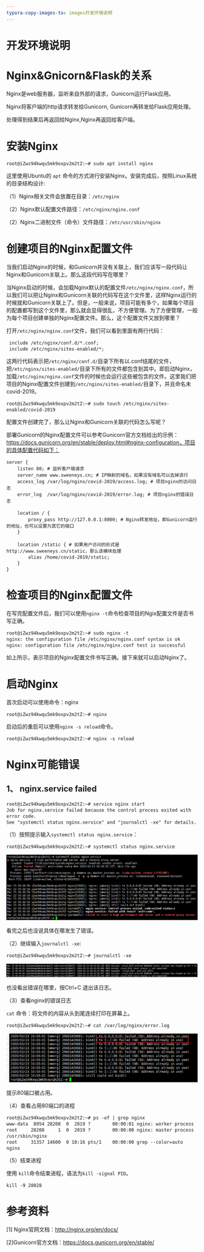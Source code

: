 ```yaml
---
typora-copy-images-to: images开发环境说明
---
```


# 开发环境说明

# Nginx&Gnicorn&Flask的关系

Nginx是web服务器，监听来自外部的请求，Gunicorn运行Flask应用。

Nginx将客户端的http请求转发给Gunicorn, Gunicorn再转发给Flask应用处理。

处理得到结果后再返回给Nginx,Nginx再返回给客户端。

# 安装Nginx

```
root@iZwz94kwqu5mk9oxpv2m2tZ:~# sudo apt install nginx
```

这里使用Ubuntu的 `apt` 命令的方式进行安装Nginx。安装完成后，按照Linux系统的目录结构设计:

（1）Nginx相关文件会放置在目录：`/etc/nginx`

（2）Nginx默认配置文件路径：`/etc/nginx/nginx.conf`

（2）Nginx二进制文件（命令）文件路径：`/etc/usr/sbin/nginx`

# 创建项目的Nginx配置文件

当我们启动Nginx的时候，和Gunicorn并没有关联上，我们应该写一段代码让Nginx和Gunicorn关联上。那么这段代码写在哪里？



当Nginx启动的时候，会加载Nginx默认的配置文件`/etc/nginx/nginx.conf`，所以我们可以把让Nginx和Gunicorn关联的代码写在这个文件里，这样Nginx运行的时候就和Gunicorn关联上了。但是，一般来说，项目可能有多个，如果每个项目的配置都写到这个文件里，那么就会显得很乱，不方便管理。为了方便管理，一般为每个项目创建单独的Nginx配置文件。那么，这个配置文件又放到哪里？



打开`/etc/nginx/nginx.conf`文件，我们可以看到里面有两行代码：

```
 include /etc/nginx/conf.d/*.conf;
 include /etc/nginx/sites-enabled/*;
```

这两行代码表示把`/etc/nginx/conf.d/`目录下所有以.conf结尾的文件，把`/etc/nginx/sites-enabled/`目录下所有的文件都包含到其中。即启动Nginx，加载`/etc/nginx/nginx.conf`文件的时候也会运行这些被包含的文件。这里我们把项目的Nginxi配置文件创建到`/etc/nginx/sites-enabled/`目录下，并且命名未covid-2019。

```
root@iZwz94kwqu5mk9oxpv2m2tZ:~# sudo touch /etc/nginx/sites-enabled/covid-2019
```

配置文件创建完了，那么让Nginx和Gunicorn关联的代码怎么写呢？



部署Gunicorn的Nginx配置文件可以参考Gunicorn官方文档给出的示例：https://docs.gunicorn.org/en/stable/deploy.html#nginx-configuration，项目的具体配置代码如下：

```
server {
    listen 80; # 监听客户端请求
    server_name www.sweeneys.cn; # IP映射的域名，如果没有域名可以去掉该行
    access_log /var/log/nginx/covid-2019/access.log; # 项目nginx的访问日志
    error_log  /var/log/nginx/covid-2019/error.log; # 项目nginx的错误日志

    location / {
		proxy_pass http://127.0.0.1:8000; # Nginx转发地址，即Gunicorn运行的地址，也可以设置为其它的端口	
    }

    location /static { # 如果用户访问的形式是http://www.sweeneys.cn/static，那么该模块处理
		alias /home/covid-2019/static;
    }
}
```

# 检查项目的Nginx配置文件

在写完配置文件后，我们可以使用`nginx -t`命令检查项目的Ngix配置文件是否书写正确。

```
root@iZwz94kwqu5mk9oxpv2m2tZ:~# sudo nginx -t
nginx: the configuration file /etc/nginx/nginx.conf syntax is ok
nginx: configuration file /etc/nginx/nginx.conf test is successful
```

如上所示，表示项目的Nginx配置文件书写正确。接下来就可以启动Nginx了。

# 启动Nginx

首次启动可以使用命令：nginx

```
root@iZwz94kwqu5mk9oxpv2m2tZ:~# nginx
```

启动后的重启可以使用`nginx -s reload`命令。

```
root@iZwz94kwqu5mk9oxpv2m2tZ:~# nginx -s reload
```

# Nginx可能错误

## 1、 nginx.service failed

```
root@iZwz94kwqu5mk9oxpv2m2tZ:~# service nginx start
Job for nginx.service failed because the control process exited with error code.
See "systemctl status nginx.service" and "journalctl -xe" for details.
```

（1）按照提示输入`systemctl status nginx.service`：

```
root@iZwz94kwqu5mk9oxpv2m2tZ:~# systemctl status nginx.service
```

![image-20200323094431384](images/image-20200323094431384.png)

看完之后也没说具体在哪发生了错误。

（2）继续输入`journalctl -xe`:

```
root@iZwz94kwqu5mk9oxpv2m2tZ:~# journalctl -xe
```

![image-20200323094625546](images/image-20200323094625546.png)

也没看出错误在哪里，按Ctrl+C 退出该日志。

（3）查看nginx的错误日志

`cat` 命令：将文件的内容从头到尾连续打印在屏幕上。

```
root@iZwz94kwqu5mk9oxpv2m2tZ:~# cat /var/log/nginx/error.log
```

![image-20200323100544223](images/image-20200323100544223.png)

 提示80端口被占用。

（4）查看占用80端口的进程

```
root@iZwz94kwqu5mk9oxpv2m2tZ:~# ps -ef | grep nginx
www-data  8954 28208  0  2019 ?        00:00:01 nginx: worker process
root     28208     1  0  2019 ?        00:00:00 nginx: master process /usr/sbin/nginx
root     31357 14600  0 10:16 pts/1    00:00:00 grep --color=auto nginx

```

（5）结束进程

 使用 `kill`命令结束进程，语法为`kill -signal PID`。

```
kill -9 28028 
```

# 参考资料

[1] Nginx官网文档：http://nginx.org/en/docs/

[2]Gunicorn官方文档：https://docs.gunicorn.org/en/stable/